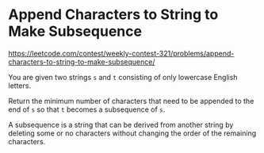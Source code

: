 # Append Characters to String to Make Subsequence

https://leetcode.com/contest/weekly-contest-321/problems/append-characters-to-string-to-make-subsequence/

You are given two strings `s` and `t` consisting of only lowercase English letters.

Return the minimum number of characters that need to be appended to the end of `s` so that `t` becomes a subsequence of `s`.

A subsequence is a string that can be derived from another string by deleting some or no characters without changing the order of the remaining characters.

